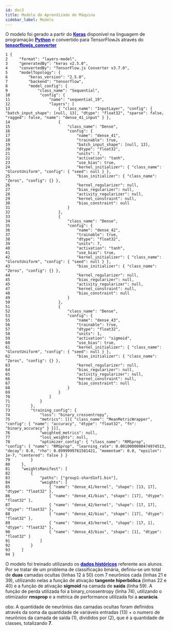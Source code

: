 ```yaml
---
id: doc3
title: Modelo de Aprendizado de Máquina
sidebar_label: Modelo
---
```

O modelo foi gerado a partir do [<strong><font color = "blue">Keras</font></strong>](https://keras.io/) disponível na linguagem de programação [<strong><font color = "blue">Python</font></strong>](https://www.python.org/) e convertido para TensorFlowJs através do [<strong><font color = "blue">tensorflowjs_converter</font></strong>](https://www.tensorflow.org/js/guide/conversion) 

```
1 {
2     "format": "layers-model",
3     "generatedBy": "keras v2.5.0",
4     "convertedBy": "TensorFlow.js Converter v3.7.0",
5     "modelTopology": {
6         "keras_version": "2.5.0",
7         "backend": "tensorflow",
8         "model_config": {
9             "class_name": "Sequential",
10             "config": {
11                 "name": "sequential_19",
12                 "layers": [
13                     { "class_name": "InputLayer", "config": { "batch_input_shape": [null, 13], "dtype": "float32", "sparse": false, "ragged": false, "name": "dense_41_input" } },
14                     {
15                         "class_name": "Dense",
16                         "config": {
17                             "name": "dense_41",
18                             "trainable": true,
19                             "batch_input_shape": [null, 13],
20                             "dtype": "float32",
21                             "units": 7,
22                             "activation": "tanh",
23                             "use_bias": true,
24                             "kernel_initializer": { "class_name": "GlorotUniform", "config": { "seed": null } },
25                             "bias_initializer": { "class_name": "Zeros", "config": {} },
26                             "kernel_regularizer": null,
27                             "bias_regularizer": null,
28                             "activity_regularizer": null,
29                             "kernel_constraint": null,
30                             "bias_constraint": null
31                         }
32                     },
33                     {
34                         "class_name": "Dense",
35                         "config": {
36                             "name": "dense_42",
37                             "trainable": true,
38                             "dtype": "float32",
39                             "units": 7,
40                             "activation": "tanh",
41                             "use_bias": true,
42                             "kernel_initializer": { "class_name": "GlorotUniform", "config": { "seed": null } },
43                             "bias_initializer": { "class_name": "Zeros", "config": {} },
44                             "kernel_regularizer": null,
45                             "bias_regularizer": null,
45                             "activity_regularizer": null,
47                             "kernel_constraint": null,
48                             "bias_constraint": null
49                         }
50                     },
51                     {
52                         "class_name": "Dense",
53                         "config": {
55                             "name": "dense_43",
56                             "trainable": true,
57                             "dtype": "float32",
58                             "units": 1,
59                             "activation": "sigmoid",
60                             "use_bias": true,
61                             "kernel_initializer": { "class_name": "GlorotUniform", "config": { "seed": null } },
62                             "bias_initializer": { "class_name": "Zeros", "config": {} },
63                             "kernel_regularizer": null,
64                             "bias_regularizer": null,
65                             "activity_regularizer": null,
66                             "kernel_constraint": null,
67                             "bias_constraint": null
68                         }
69                     }
70                 ]
71             }
72         },
73         "training_config": {
74             "loss": "binary_crossentropy",
75             "metrics": [[{ "class_name": "MeanMetricWrapper", "config": { "name": "accuracy", "dtype": "float32", "fn": "binary_accuracy" } }]],
76             "weighted_metrics": null,
77             "loss_weights": null,
78             "optimizer_config": { "class_name": "RMSprop", "config": { "name": "RMSprop", "learning_rate": 0.0010000000474974513, "decay": 0.0, "rho": 0.8999999761581421, "momentum": 0.0, "epsilon": 1e-7, "centered": false } }
79         }
80     },
81     "weightsManifest": [
82         {
83             "paths": ["group1-shard1of1.bin"],
84             "weights": [
85                 { "name": "dense_41/kernel", "shape": [13, 17], "dtype": "float32" },
86                 { "name": "dense_41/bias", "shape": [17], "dtype": "float32" },
87                 { "name": "dense_42/kernel", "shape": [17, 17], "dtype": "float32" },
88                 { "name": "dense_42/bias", "shape": [17], "dtype": "float32" },
89                 { "name": "dense_43/kernel", "shape": [17, 1], "dtype": "float32" },
90                 { "name": "dense_43/bias", "shape": [1], "dtype": "float32" }
91             ]
92         }
93     ]
94 }
```
O modelo foi treinado utilizando os  [<strong><font color = "blue">dados históricos</font></strong>](https://data.mendeley.com/datasets/pn8k5xp37c/1/files/c799b531-6560-40ae-aa23-45f4db31832e) referente aos alunos. Por se tratar de um problema de classificação binária, definiu-se um total de <strong>duas</strong> camadas ocultas (linhas 12 à 50) com 7 neurônios cada (linhas 21 e 39), utilizando nelas a função de ativação <strong>tangente hiperbólica</strong> (linhas 22 e 40) e a função de ativação <strong>sigmoid</strong> na camada de <strong>saída</strong> (linha 59). A função de perda utilizada foi a binary_crossentropy (linha 74), utilizando o otimizador <strong>rmsprop</strong> e a métrica de performance utilizada foi a <strong>acurácia</strong>.

obs: A quantidade de neurônios das camadas ocultas foram definidos através da soma da quantidade de variáveis entradas (13) + o numero de neurônios da camada de saída (1), divididos por (2), que é a quantidade de classes, totalizando <strong>7</strong>.